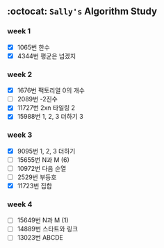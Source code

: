 ## :octocat: `Sally's` Algorithm Study

### week 1
- [x] 1065번 한수  
- [x] 4344번 평균은 넘겠지  

### week 2
- [x] 1676번 팩토리얼 0의 개수  
- [ ] 2089번 -2진수  
- [x] 11727번 2xn 타일링 2  
- [x] 15988번 1, 2, 3 더하기 3  

### week 3
- [x] 9095번 1, 2, 3 더하기  
- [ ] 15655번 N과 M (6)  
- [ ] 10972번 다음 순열  
- [ ] 2529번 부등호  
- [x] 11723번 집합

### week 4
- [ ] 15649번 N과 M (1)  
- [ ] 14889번 스타트와 링크  
- [ ] 13023번 ABCDE  